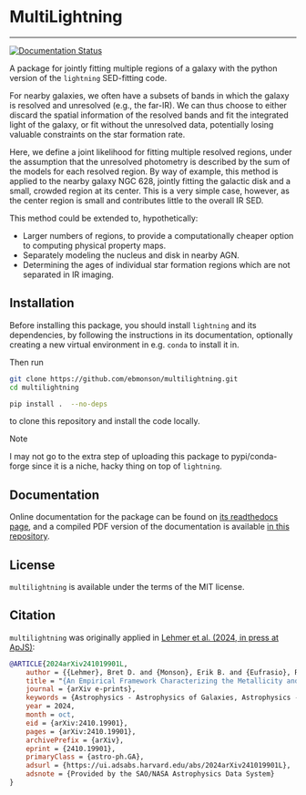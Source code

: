 # MultiLightning
---

[![Documentation Status](https://readthedocs.org/projects/multilightning/badge/?version=latest)](https://multilightning.readthedocs.io/en/latest/?badge=latest)

A package for jointly fitting multiple regions of a galaxy with the python version of the `lightning` SED-fitting code.

For nearby galaxies, we often have a subsets of bands in which the galaxy is resolved and unresolved (e.g., the far-IR).
We can thus choose to either discard the spatial information of the resolved bands and fit the integrated light of the
galaxy, or fit without the unresolved data, potentially losing valuable constraints on the star formation rate.

Here, we define a joint likelihood for fitting multiple resolved regions, under the assumption that the unresolved
photometry is described by the sum of the models for each resolved region. By way of example, this method is applied to
the nearby galaxy NGC 628, jointly fitting the galactic disk and a small, crowded region at its center. This is a very
simple case, however, as the center region is small and contributes little to the overall IR SED.

This method could be extended to, hypothetically:

- Larger numbers of regions, to provide a computationally
  cheaper option to computing physical property maps.
- Separately modeling the nucleus and disk in nearby AGN.
- Determining the ages of individual star formation regions which are not separated in IR imaging.

## Installation

Before installing this package, you should install `lightning` and its dependencies, by following the instructions in its documentation, optionally
creating a new virtual environment in e.g. `conda` to install it in.

Then run

```sh
git clone https://github.com/ebmonson/multilightning.git
cd multilightning

pip install .  --no-deps

```

to clone this repository and install the code locally.

> [!Note]
> I may not go to the extra step of uploading this package to pypi/conda-forge since it is a niche, hacky
> thing on top of `lightning`.

## Documentation

Online documentation for the package can be found on [its readthedocs page](https://multilightning.readthedocs.io/en/latest/),
and a compiled PDF version of the documentation is available [in this repository](https://github.com/ebmonson/multilightning/blob/main/docs/multilightning.pdf).

## License

`multilightning` is available under the terms of the MIT license.

## Citation

`multilightning` was originally applied in [Lehmer et al. (2024, in press at ApJS)](https://ui.adsabs.harvard.edu/abs/2024arXiv241019901L/abstract):

```bibtex
@ARTICLE{2024arXiv241019901L,
    author = {{Lehmer}, Bret D. and {Monson}, Erik B. and {Eufrasio}, Rafael T. and {Amiri}, Amirnezam and {Doore}, Keith and {Basu-Zych}, Antara and {Garofali}, Kristen and {Oskinova}, Lidia and {Andrews}, Jeff J. and {Antoniou}, Vallia and {Geda}, Robel and {Greene}, Jenny E. and {Kovlakas}, Konstantinos and {Lazzarini}, Margaret and {Richardson}, Chris T.},
    title = "{An Empirical Framework Characterizing the Metallicity and Star-Formation History Dependence of X-ray Binary Population Formation and Emission in Galaxies}",
    journal = {arXiv e-prints},
    keywords = {Astrophysics - Astrophysics of Galaxies, Astrophysics - High Energy Astrophysical Phenomena},
    year = 2024,
    month = oct,
    eid = {arXiv:2410.19901},
    pages = {arXiv:2410.19901},
    archivePrefix = {arXiv},
    eprint = {2410.19901},
    primaryClass = {astro-ph.GA},
    adsurl = {https://ui.adsabs.harvard.edu/abs/2024arXiv241019901L},
    adsnote = {Provided by the SAO/NASA Astrophysics Data System}
}
```
